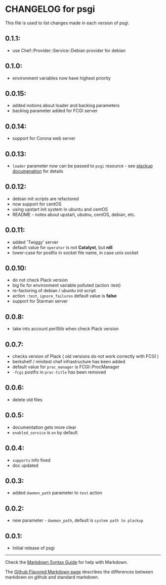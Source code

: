 # CHANGELOG for psgi

This file is used to list changes made in each version of psgi.

## 0.1.1:
* use Chef::Provider::Service::Debian provider for debian 

## 0.1.0:
* environment variables now have highest priority

## 0.0.15:
* added notions about loader and backlog parameters
* backlog parameter added for FCGI server

## 0.0.14:
* support for Corona web server  

## 0.0.13:
* `loader` parameter now can be passed to `psgi` resource - see [plackup documenation](http://search.cpan.org/~miyagawa/Plack-1.0030/script/plackup) for details

## 0.0.12:
* debian init scripts are refactored
* now support for centOS
* using upstart init system in ubuntu and centOS
* README - notes about upstart, ubutnu, centOS, debian, etc.

## 0.0.11:
* added 'Twiggy' server
* default value for `operator` is not **Catalyst**, but **nill**
* lower-case for postfix in socket file name, in case unix socket

## 0.0.10:
* do not check Plack version
* big fix for environment variable polluted (action :test)
* re-factoring of debian / ubuntu init script
* action `:test`, `ignore_failures` default value is **false**  
* support for Starman server


## 0.0.8:
* take into account perl5lib when check Plack version

## 0.0.7:
* checks version of Plack ( old versions do not work correctly with FCGI )
* berkshelf / minitest chef infrastructure has been added
* default value for `proc_manager` is FCGI::ProcManager
* `-fcgi` postfix in `proc-title` has been removed

## 0.0.6:
* delete old files

## 0.0.5:
* documentation gets more clear
* `enabled_service` is `on` by default 

## 0.0.4:
* `supports` info fixed
* doc updated 

## 0.0.3:
* added `daemon_path` parameter to `test` action

## 0.0.2:
* new parameter - `daemon_path`, default is `system path to plackup`

## 0.0.1:

* Initial release of psgi

- - - 
Check the [Markdown Syntax Guide](http://daringfireball.net/projects/markdown/syntax) for help with Markdown.

The [Github Flavored Markdown page](http://github.github.com/github-flavored-markdown/) describes the differences between markdown on github and standard markdown.
